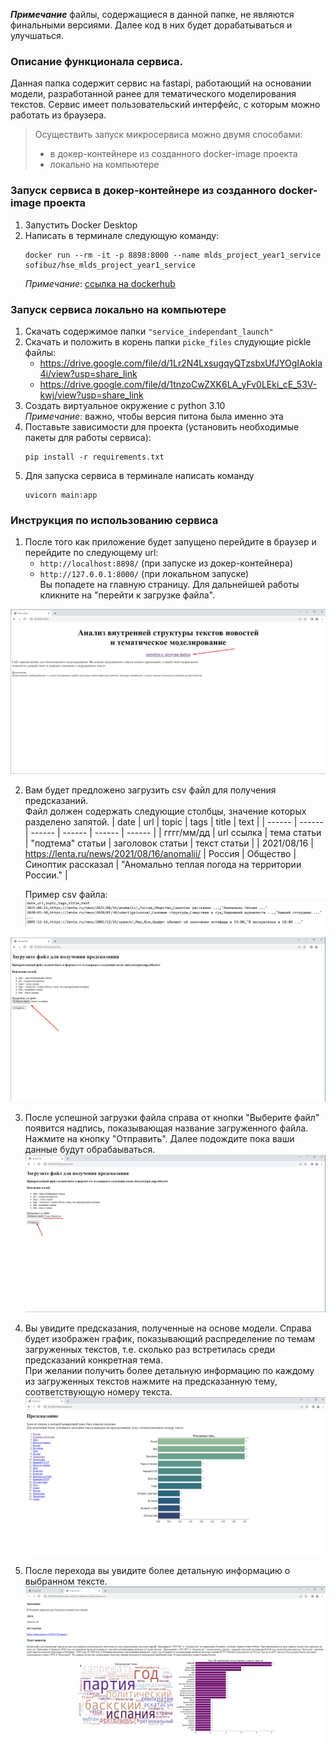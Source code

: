 _**Примечание**_ файлы, содержащиеся в данной папке, не являются финальными версиями. Далее код в них будет дорабатываться и улучшаться.


### Описание функционала сервиса.
Данная папка содержит сервис на fastapi, работающий на основании модели, разработанной ранее для тематического моделирования текстов. Сервис имеет пользовательский интерфейс, с которым можно работать из браузера.


> Осуществить запуск микросервиса можно двумя способами:
> - в докер-контейнере из созданного docker-image проекта
> - локально на компьютере
 
 
### Запуск сервиса в докер-контейнере из созданного docker-image проекта
 1. Запустить Docker Desktop
 2. Написать в терминале следующую команду:
    ```
    docker run --rm -it -p 8898:8000 --name mlds_project_year1_service sofibuz/hse_mlds_project_year1_service
    ```
    _Примечание_: [ссылка на dockerhub](https://hub.docker.com/repository/docker/sofibuz/hse_mlds_project_year1_service/general) 
 
### Запуск сервиса локально на компьютере
 1. Скачать содержимое папки `"service_independant_launch"`
 2. Скачать и положить в корень папки `picke_files` слудующие pickle файлы:
    - https://drive.google.com/file/d/1Lr2N4LxsugqyQTzsbxUfJYOgIAokla4i/view?usp=share_link
    - https://drive.google.com/file/d/1tnzoCwZXK6LA_yFv0LEki_cE_53V-kwj/view?usp=share_link
 3. Создать виртуальное окружение с python 3.10  
    _Примечание_: важно, чтобы версия питона была именно эта
 5. Поставьте зависимости для проекта (установить необходимые пакеты для работы сервиса):
    ```
    pip install -r requirements.txt
    ```
 6. Для запуска сервиса в терминале написать команду
    ```
    uvicorn main:app
    ```

### Инструкция по использованию сервиса
 1. После того как приложение будет запущено перейдите в браузер и перейдите по следующему url:
     - `http://localhost:8898/` (при запуске из докер-контейнера)
     - `http://127.0.0.1:8000/` (при локальном запуске)  
     Вы попадете на главную страницу. Для дальнейшей работы кликните на "перейти к загрузке файла".

 ![img1](https://github.com/sophieebuz/HSE_MLDS_project_year1/blob/service_independant_launch/service_independant_launch/screenshots/main_page_str.jpg)

 2. Вам будет предложено загрузить csv файл для получения предсказаний.  
    Файл должен содержать следующие столбцы, значение которых разделено запятой. 
    | date | url | topic | tags | title | text |
    | ------ | ------ | ------ | ------ | ------ | ------ |
    | гггг/мм/дд | url ссылка | тема статьи | "подтема" статьи | заголовок статьи | текст статьи |
    | 2021/08/16 | https://lenta.ru/news/2021/08/16/anomalii/ | Россия | Общество | Синоптик рассказал | "Аномально теплая погода на территории России." |
    
    Пример csv файла:
 ![img2_0](https://github.com/sophieebuz/HSE_MLDS_project_year1/blob/service_independant_launch/service_independant_launch/screenshots/example_of_csv_file.jpg)
 
 ![img2](https://github.com/sophieebuz/HSE_MLDS_project_year1/blob/service_independant_launch/service_independant_launch/screenshots/uploadfile1_str.jpg)

 3. После успешной загрузки файла справа от кнопки "Выберите файл" появится надпись, показывающая название загруженного файла.  
    Нажмите на кнопку "Отправить". Далее подождите пока ваши данные будут обрабаываться.
 ![img3](https://github.com/sophieebuz/HSE_MLDS_project_year1/blob/service_independant_launch/service_independant_launch/screenshots/uploadfile2_str.jpg)

 4. Вы увидите предсказания, полученные на основе модели. Справа будет изображен график, показывающий распределение по темам загруженных текстов, т.е. сколько раз встретилась среди предсказаний конкретная тема.  
    При желании получить более детальную информацию по каждому из загруженных текстов нажмите на предсказанную тему, соответствующую номеру текста.
 ![img4](https://github.com/sophieebuz/HSE_MLDS_project_year1/blob/service_independant_launch/service_independant_launch/screenshots/prediction.jpg)
 
  5. После перехода вы увидите более детальную информацию о выбранном тексте.
  ![img5](https://github.com/sophieebuz/HSE_MLDS_project_year1/blob/service_independant_launch/service_independant_launch/screenshots/analyse_text.jpg)
 
